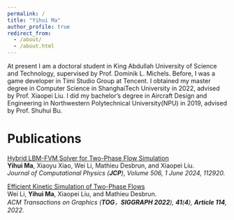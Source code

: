 ```yaml
---
permalink: /
title: "Yihui Ma"
author_profile: true
redirect_from: 
  - /about/
  - /about.html
---
```


At present I am a doctoral student in King Abdullah University of Science and Technology, supervised by Prof. Dominik L. Michels. Before, I was a game developer in Timi Studio Group at Tencent. I obtained my master degree in Computer Science
in ShanghaiTech University in 2022, advised by Prof. Xiaopei Liu. I did my bachelor’s degree in Aircraft Design and
Engineering in Northwestern Polytechnical University(NPU) in 2019, advised by Prof. Shuhui Bu.

Publications
======
[Hybrid LBM-FVM Solver for Two-Phase Flow Simulation](https://www.sciencedirect.com/science/article/abs/pii/S0021999124001694)  
**Yihui Ma**, Xiaoyu Xiao, Wei Li, Mathieu Desbrun, and Xiaopei Liu.  
*Journal of Computational Physics (**JCP**), Volume 506, 1 June 2024, 112920.*

[Efficient Kinetic Simulation of Two-Phase Flows](https://dl.acm.org/doi/abs/10.1145/3528223.3530132)  
Wei Li, **Yihui Ma**, Xiaopei Liu, and Mathieu Desbrun.  
*ACM Transactions on Graphics (**TOG**，**SIGGRAPH 2022**), **41**(**4**), **Article 114**, 2022.*